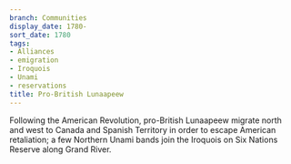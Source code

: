```yaml
---
branch: Communities
display_date: 1780-
sort_date: 1780
tags:
- Alliances
- emigration
- Iroquois
- Unami
- reservations
title: Pro-British Lunaapeew
---
```


Following the American Revolution, pro-British Lunaapeew migrate north and west to Canada and Spanish Territory in order to escape American retaliation; a few Northern Unami bands join the Iroquois on Six Nations Reserve along Grand River.
